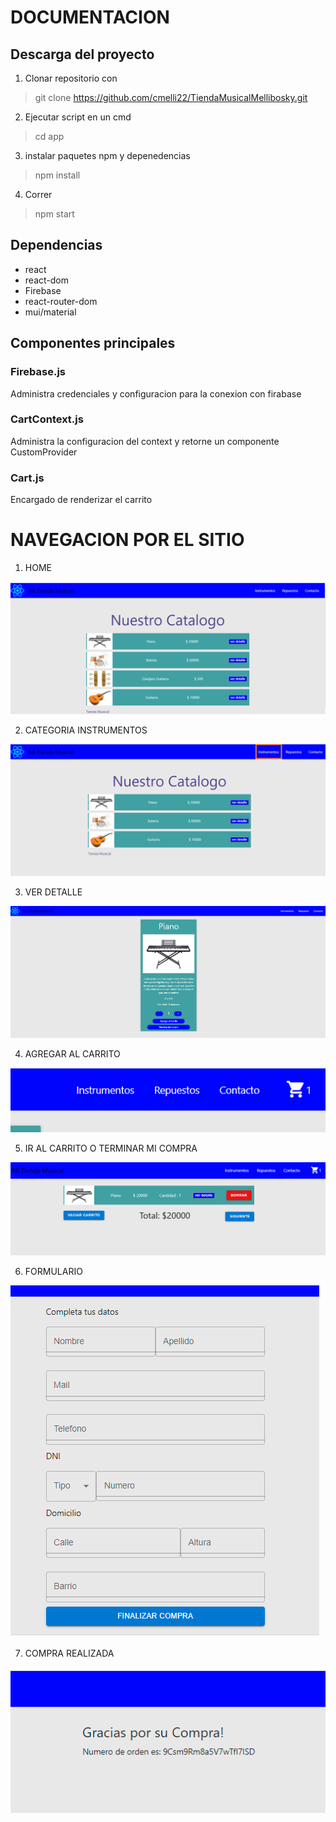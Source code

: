 # DOCUMENTACION

## Descarga del proyecto 

1. Clonar repositorio con 
> git clone https://github.com/cmelli22/TiendaMusicalMellibosky.git
2. Ejecutar script en un cmd
> cd app
3. instalar paquetes npm y depenedencias
> npm install
4. Correr
> npm start

## Dependencias

* react
* react-dom
* Firebase
* react-router-dom
* mui/material

## Componentes principales

### Firebase.js
Administra credenciales y configuracion para la conexion con firabase

### CartContext.js

Administra la configuracion del context y retorne un componente CustomProvider

### Cart.js

Encargado de renderizar el carrito

# NAVEGACION POR EL SITIO 

1. HOME

![screen 1](public/img/ScreenShot1.PNG)

2. CATEGORIA INSTRUMENTOS

![screen 2](public/img/ScreenShoot2.png)

3. VER DETALLE

![screen 1](public/img/ScreenShootDetalle.PNG)

4. AGREGAR AL CARRITO 

![screen 1](public/img/ScreenShootCarritoAparece.PNG)

5. IR AL CARRITO O TERMINAR MI COMPRA

![screen 1](public/img/ScreenShootCarrito.PNG)

6. FORMULARIO

![screen 1](public/img/ScreenShootFormulario.PNG)

7. COMPRA REALIZADA

![screen 1](public/img/ScreenShootIdCompra.PNG)




